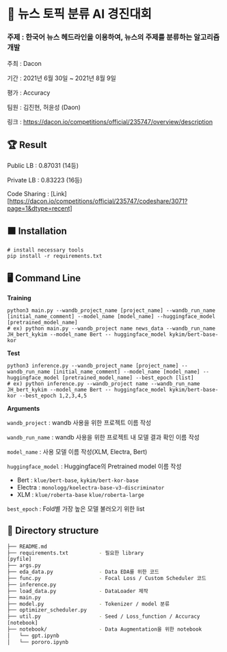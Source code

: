 # :newspaper: 뉴스 토픽 분류 AI 경진대회

### 주제 : 한국어 뉴스 헤드라인을 이용하여, 뉴스의 주제를 분류하는 알고리즘 개발

주최 : Dacon

기간 : 2021년 6월 30일 ~ 2021년 8월 9일

평가 : Accuracy

팀원 : 김진현, 허윤성 (Daon)

링크 : https://dacon.io/competitions/official/235747/overview/description



## :trophy: Result


Public LB : 0.87031 (14등)

Private LB : 0.83223 (16등)

Code Sharing : [Link][https://dacon.io/competitions/official/235747/codeshare/3071?page=1&dtype=recent]



## :black_large_square: Installation




```shell
# install necessary tools
pip install -r requirements.txt
```



## :desktop_computer: Command Line

**Training**

```shell
python3 main.py --wandb_project_name [project_name] --wandb_run_name [initial_name_comment] --model_name [model_name] --huggingface_model [pretrained_model_name]
# ex) python main.py --wandb_project name news_data --wandb_run_name JH_bert_kykim --model_name Bert -- huggingface_model kykim/bert-base-kor
```

**Test**

```shell
python3 inference.py --wandb_project_name [project_name] --wandb_run_name [initial_name_comment] --model_name [model_name] --huggingface_model [pretrained_model_name] --best_epoch [list]
# ex) python inference.py --wandb_project name --wandb_run_name JH_bert_kykim --model_name Bert -- huggingface_model kykim/bert-base-kor --best_epoch 1,2,3,4,5
```

**Arguments**

`wandb_project` : wandb 사용을 위한 프로젝트 이름 작성

`wandb_run_name` : wandb 사용을 위한 프로젝트 내 모델 결과 확인 이름 작성

`model_name` : 사용 모델 이름 작성(XLM, Electra, Bert)

`huggingface_model` : Huggingface의 Pretrained model 이름 작성

- Bert : `klue/bert-base`, `kykim/bert-kor-base`
- Electra : `monologg/koelectra-base-v3-discriminator`
- XLM : `klue/roberta-base` `klue/roberta-large`

`best_epoch` : Fold별 가장 높은 모델 불러오기 위한 list



## :diamond_shape_with_a_dot_inside: Directory structure


```bash
├── README.md                 
├── requirements.txt          - 필요한 library
[pyfile]
├── args.py                   
├── eda_data.py               - Data EDA를 위한 코드
├── func.py                   - Focal Loss / Custom Scheduler 코드
├── inference.py
├── load_data.py              - DataLoader 제작
├── main.py
├── model.py                  - Tokenizer / model 분류
├── optimizer_scheduler.py
├── util.py                   - Seed / Loss_function / Accuracy
[notebook]
├── notebook/                 - Data Augmentation을 위한 notebook
│   └── gpt.ipynb
│   └── pororo.ipynb
```

